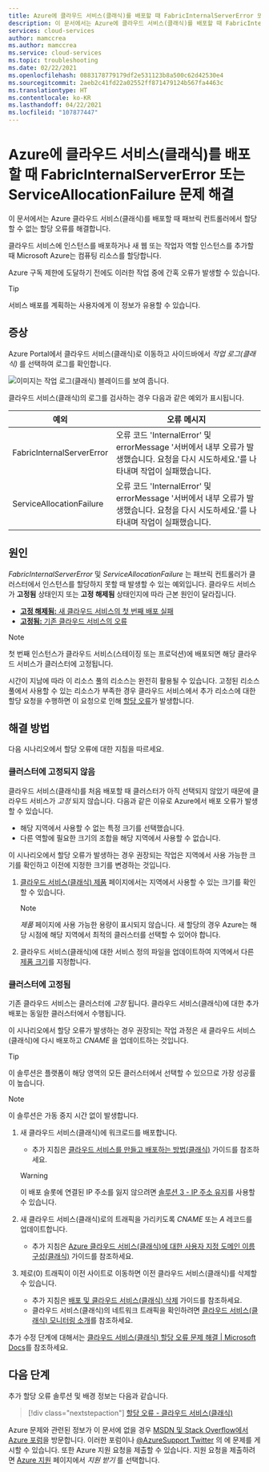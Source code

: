 ```yaml
---
title: Azure에 클라우드 서비스(클래식)를 배포할 때 FabricInternalServerError 또는 ServiceAllocationFailure 문제 해결 | Microsoft Docs
description: 이 문서에서는 Azure에 클라우드 서비스(클래식)를 배포할 때 FabricInternalServerError 또는 ServiceAllocationFailure 예외를 해결하는 방법을 보여 줍니다.
services: cloud-services
author: mamccrea
ms.author: mamccrea
ms.service: cloud-services
ms.topic: troubleshooting
ms.date: 02/22/2021
ms.openlocfilehash: 0883178779179df2e531123b8a500c62d42530e4
ms.sourcegitcommit: 2aeb2c41fd22a02552ff871479124b567fa4463c
ms.translationtype: HT
ms.contentlocale: ko-KR
ms.lasthandoff: 04/22/2021
ms.locfileid: "107877447"
---
```

# <a name="troubleshoot-fabricinternalservererror-or-serviceallocationfailure-when-deploying-a-cloud-service-classic-to-azure"></a>Azure에 클라우드 서비스(클래식)를 배포할 때 FabricInternalServerError 또는 ServiceAllocationFailure 문제 해결

이 문서에서는 Azure 클라우드 서비스(클래식)를 배포할 때 패브릭 컨트롤러에서 할당할 수 없는 할당 오류를 해결합니다.

클라우드 서비스에 인스턴스를 배포하거나 새 웹 또는 작업자 역할 인스턴스를 추가할 때 Microsoft Azure는 컴퓨팅 리소스를 할당합니다.

Azure 구독 제한에 도달하기 전에도 이러한 작업 중에 간혹 오류가 발생할 수 있습니다.

> [!TIP]
> 서비스 배포를 계획하는 사용자에게 이 정보가 유용할 수 있습니다.

## <a name="symptom"></a>증상

Azure Portal에서 클라우드 서비스(클래식)로 이동하고 사이드바에서 *작업 로그(클래식)* 를 선택하여 로그를 확인합니다.

![이미지는 작업 로그(클래식) 블레이드를 보여 줍니다.](./media/cloud-services-troubleshoot-fabric-internal-server-error/cloud-services-troubleshoot-allocation-logs.png)

클라우드 서비스(클래식)의 로그를 검사하는 경우 다음과 같은 예외가 표시됩니다.

|예외  |오류 메시지  |
|---------|---------|
FabricInternalServerError     |오류 코드 'InternalError' 및 errorMessage '서버에서 내부 오류가 발생했습니다. 요청을 다시 시도하세요.'를 나타내며 작업이 실패했습니다.|
|ServiceAllocationFailure     |오류 코드 'InternalError' 및 errorMessage '서버에서 내부 오류가 발생했습니다. 요청을 다시 시도하세요.'를 나타내며 작업이 실패했습니다.|

## <a name="cause"></a>원인

*FabricInternalServerError* 및 *ServiceAllocationFailure* 는 패브릭 컨트롤러가 클러스터에서 인스턴스를 할당하지 못할 때 발생할 수 있는 예외입니다. 클라우드 서비스가 **고정됨** 상태인지 또는 **고정 해제됨** 상태인지에 따라 근본 원인이 달라집니다.

- [**고정 해제됨:** 새 클라우드 서비스의 첫 번째 배포 실패](#not-pinned-to-a-cluster)
- [**고정됨:** 기존 클라우드 서비스의 오류](#pinned-to-a-cluster)

> [!NOTE]
> 첫 번째 인스턴스가 클라우드 서비스(스테이징 또는 프로덕션)에 배포되면 해당 클라우드 서비스가 클러스터에 고정됩니다.
>
> 시간이 지남에 따라 이 리소스 풀의 리소스는 완전히 활용될 수 있습니다. 고정된 리소스 풀에서 사용할 수 있는 리소스가 부족한 경우 클라우드 서비스에서 추가 리소스에 대한 할당 요청을 수행하면 이 요청으로 인해 [할당 오류](cloud-services-allocation-failures.md)가 발생합니다.

## <a name="solution"></a>해결 방법

다음 시나리오에서 할당 오류에 대한 지침을 따르세요.

### <a name="not-pinned-to-a-cluster"></a>클러스터에 고정되지 않음

클라우드 서비스(클래식)를 처음 배포할 때 클러스터가 아직 선택되지 않았기 때문에 클라우드 서비스가 *고정* 되지 않습니다. 다음과 같은 이유로 Azure에서 배포 오류가 발생할 수 있습니다.

- 해당 지역에서 사용할 수 없는 특정 크기를 선택했습니다.
- 다른 역할에 필요한 크기의 조합을 해당 지역에서 사용할 수 없습니다.

이 시나리오에서 할당 오류가 발생하는 경우 권장되는 작업은 지역에서 사용 가능한 크기를 확인하고 이전에 지정한 크기를 변경하는 것입니다.

1. [클라우드 서비스(클래식) 제품](https://azure.microsoft.com/global-infrastructure/services/?products=cloud-services) 페이지에서는 지역에서 사용할 수 있는 크기를 확인할 수 있습니다.

    > [!NOTE]
    > *제품* 페이지에 사용 가능한 용량이 표시되지 않습니다. 새 할당의 경우 Azure는 해당 시점에 해당 지역에서 최적의 클러스터를 선택할 수 있어야 합니다.

1. 클라우드 서비스(클래식)에 대한 서비스 정의 파일을 업데이트하여 지역에서 다른 [제품 크기](cloud-services-sizes-specs.md#configure-sizes-for-cloud-services)를 지정합니다.

### <a name="pinned-to-a-cluster"></a>클러스터에 고정됨

기존 클라우드 서비스는 클러스터에 *고정* 됩니다. 클라우드 서비스(클래식)에 대한 추가 배포는 동일한 클러스터에서 수행됩니다.

이 시나리오에서 할당 오류가 발생하는 경우 권장되는 작업 과정은 새 클라우드 서비스(클래식)에 다시 배포하고 *CNAME* 을 업데이트하는 것입니다.

> [!TIP]
> 이 솔루션은 플랫폼이 해당 영역의 모든 클러스터에서 선택할 수 있으므로 가장 성공률이 높습니다.

> [!NOTE]
> 이 솔루션은 가동 중지 시간 없이 발생합니다.

1. 새 클라우드 서비스(클래식)에 워크로드를 배포합니다.
    - 추가 지침은 [클라우드 서비스를 만들고 배포하는 방법(클래식)](cloud-services-how-to-create-deploy-portal.md) 가이드를 참조하세요.

    > [!WARNING]
    > 이 배포 슬롯에 연결된 IP 주소를 잃지 않으려면 [솔루션 3 - IP 주소 유지](cloud-services-allocation-failures.md#solutions)를 사용할 수 있습니다.

1. 새 클라우드 서비스(클래식)로의 트래픽을 가리키도록 *CNAME* 또는 *A* 레코드를 업데이트합니다.
    - 추가 지침은 [Azure 클라우드 서비스(클래식)에 대한 사용자 지정 도메인 이름 구성(클래식)](cloud-services-custom-domain-name-portal.md#understand-cname-and-a-records) 가이드를 참조하세요.

1. 제로(0) 트래픽이 이전 사이트로 이동하면 이전 클라우드 서비스(클래식)를 삭제할 수 있습니다.
    - 추가 지침은 [배포 및 클라우드 서비스(클래식) 삭제](cloud-services-how-to-manage-portal.md#delete-deployments-and-a-cloud-service) 가이드를 참조하세요.
    - 클라우드 서비스(클래식)의 네트워크 트래픽을 확인하려면 [클라우드 서비스(클래식) 모니터링 소개](cloud-services-how-to-monitor.md)를 참조하세요.

추가 수정 단계에 대해서는 [클라우드 서비스(클래식) 할당 오류 문제 해결 | Microsoft Docs](cloud-services-allocation-failures.md#common-issues)를 참조하세요.

## <a name="next-steps"></a>다음 단계

추가 할당 오류 솔루션 및 배경 정보는 다음과 같습니다.

> [!div class="nextstepaction"]
> [할당 오류 - 클라우드 서비스(클래식)](cloud-services-allocation-failures.md)

Azure 문제와 관련된 정보가 이 문서에 없을 경우 [MSDN 및 Stack Overflow에서 Azure 포럼](https://azure.microsoft.com/support/forums/)을 방문합니다. 이러한 포럼이나 [@AzureSupport Twitter](https://twitter.com/AzureSupport) 의 에 문제를 게시할 수 있습니다. 또한 Azure 지원 요청을 제출할 수 있습니다. 지원 요청을 제출하려면 [Azure 지원](https://azure.microsoft.com/support/options/) 페이지에서 *지원 받기* 를 선택합니다.
